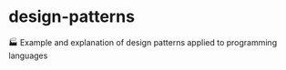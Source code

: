 # design-patterns
:factory: Example and explanation of design patterns applied to programming languages
